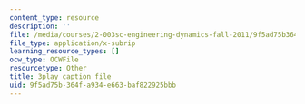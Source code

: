 ```yaml
---
content_type: resource
description: ''
file: /media/courses/2-003sc-engineering-dynamics-fall-2011/9f5ad75b364fa934e663baf822925bbb_63sIgMvBuEQ.srt
file_type: application/x-subrip
learning_resource_types: []
ocw_type: OCWFile
resourcetype: Other
title: 3play caption file
uid: 9f5ad75b-364f-a934-e663-baf822925bbb
---
```

